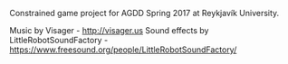 Constrained game project for AGDD Spring 2017 at Reykjavík University.

Music by Visager - http://visager.us
Sound effects by LittleRobotSoundFactory - https://www.freesound.org/people/LittleRobotSoundFactory/